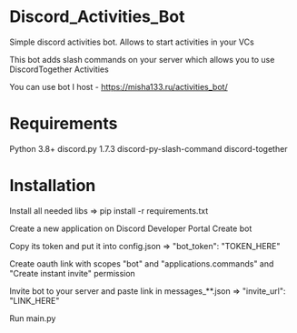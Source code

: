 # Discord_Activities_Bot
Simple discord activities bot. Allows to start activities in your VCs

This bot adds slash commands on your server which allows you to use DiscordTogether Activities

You can use bot I host - https://misha133.ru/activities_bot/

# Requirements 
Python 3.8+
discord.py 1.7.3
discord-py-slash-command
discord-together

# Installation
Install all needed libs => pip install -r requirements.txt

Create a new application on Discord Developer Portal
Create bot

Copy its token and put it into config.json => "bot_token": "TOKEN_HERE"

Create oauth link with scopes "bot" and "applications.commands" and "Create instant invite" permission

Invite bot to your server and paste link in messages_**.json => "invite_url": "LINK_HERE"

Run main.py
